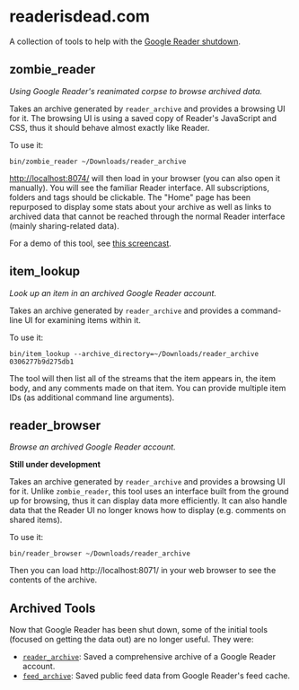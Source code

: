 # readerisdead.com

A collection of tools to help with the [Google Reader shutdown](http://googlereader.blogspot.com/2013/07/a-final-farewell.html).

## zombie_reader

_Using Google Reader's reanimated corpse to browse archived data._

Takes an archive generated by `reader_archive` and provides a browsing UI for it. The browsing UI is using a saved copy of Reader's JavaScript and CSS, thus it should behave almost exactly like Reader.

To use it:

```
bin/zombie_reader ~/Downloads/reader_archive
```

[http://localhost:8074/](http://localhost:8074/) will then load in your browser (you can also open it manually). You will see the familiar Reader interface. All subscriptions, folders and tags should be clickable. The "Home" page has been repurposed to display some stats about your archive as well as links to archived data that cannot be reached through the normal Reader interface (mainly sharing-related data).

For a demo of this tool, see [this screencast](http://www.youtube.com/watch?v=Xjbso_9-yGg).

## item_lookup

_Look up an item in an archived Google Reader account._

Takes an archive generated by `reader_archive` and provides a command-line UI for examining items within it.

To use it:

```
bin/item_lookup --archive_directory=~/Downloads/reader_archive 0306277b9d275db1
```

The tool will then list all of the streams that the item appears in, the item body, and any comments made on that item. You can provide multiple item IDs (as additional command line arguments).

## reader_browser

_Browse an archived Google Reader account._

**Still under development**

Takes an archive generated by `reader_archive` and provides a browsing UI for it. Unlike `zombie_reader`, this tool uses an interface built from the ground up for browsing, thus it can display data more efficiently. It can also handle data that the Reader UI no longer knows how to display (e.g. comments on shared items).

To use it:

```
bin/reader_browser ~/Downloads/reader_archive
```

Then you can load http://localhost:8071/ in your web browser to see the contents of the archive.

## Archived Tools

Now that Google Reader has been shut down, some of the initial tools (focused on getting the data out) are no longer useful. They were:

* [`reader_archive`](https://github.com/mihaip/readerisdead/wiki/reader_archive): Saved a comprehensive archive of a Google Reader account.
* [`feed_archive`](https://github.com/mihaip/readerisdead/wiki/feed_archive): Saved public feed data from Google Reader's feed cache.
